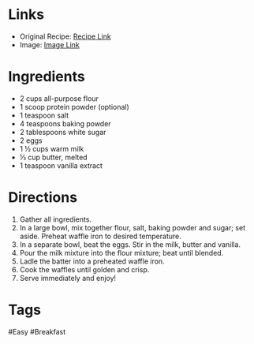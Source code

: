# Links
* Original Recipe: [Recipe Link](https://www.allrecipes.com/recipe/20513/classic-waffles/)
* Image: [Image Link]()
# Ingredients
* 2 cups all-purpose flour
* 1 scoop protein powder (optional)
* 1 teaspoon salt
* 4 teaspoons baking powder
* 2 tablespoons white sugar
* 2 eggs
* 1 ½ cups warm milk
* ⅓ cup butter, melted
* 1 teaspoon vanilla extract
# Directions
1. Gather all ingredients.
2. In a large bowl, mix together flour, salt, baking powder and sugar; set aside. Preheat waffle iron to desired temperature.
3. In a separate bowl, beat the eggs. Stir in the milk, butter and vanilla.
4. Pour the milk mixture into the flour mixture; beat until blended.
5. Ladle the batter into a preheated waffle iron.
6. Cook the waffles until golden and crisp.
7. Serve immediately and enjoy!
# Tags
#Easy #Breakfast 